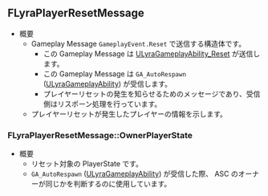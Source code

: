 ## FLyraPlayerResetMessage

* 概要
	* Gameplay Message `GameplayEvent.Reset` で送信する構造体です。
		* この Gameplay Message は [ULyraGameplayAbility_Reset] が送信します。
		* この Gameplay Message は `GA_AutoRespawn` ([ULyraGameplayAbility]) が受信します。
		* プレイヤーリセットの発生を知らせるためのメッセージであり、受信側はリスポーン処理を行っています。
	* プレイヤーリセットが発生したプレイヤーの情報を示します。

### FLyraPlayerResetMessage::OwnerPlayerState

* 概要
	* リセット対象の PlayerState です。
	* `GA_AutoRespawn` ([ULyraGameplayAbility]) が受信した際、 ASC のオーナーが同じかを判断するのに使用しています。



<!--- ページ内のリンク --->

<!--- 自前の画像へのリンク --->

<!--- generated --->
[ULyraGameplayAbility]: ../../Lyra/GameplayAbility/ULyraGameplayAbility.md#ulyragameplayability
[ULyraGameplayAbility_Reset]: ../../Lyra/GameplayAbility/ULyraGameplayAbility_Reset.md#ulyragameplayabilityreset

